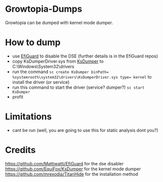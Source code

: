 # Growtopia-Dumps
Growtopia can be dumped with kernel mode dumper.

# How to dump
 - use [EfiGuard](https://github.com/Mattiwatti/EfiGuard) to disable the DSE (further details is in the EfiGuard repos)
 - copy KsDumperDriver.sys from [KsDumper](https://github.com/EquiFox/KsDumper) to C:\Windows\System32\drivers
 - run the command `sc create KsDumper binPath= %systemroot%\system32\drivers\KsDumperDriver.sys type= kernel` to install the driver (or service)
 - run this command to start the driver (service? dumper?) `sc start KsDumper`
 - profit

# Limitations
- cant be run (well, you are going to use this for static analysis dont you?)

# Credits
https://github.com/Mattiwatti/EfiGuard for the dse disabler <br>
https://github.com/EquiFox/KsDumper for the kernel mode dumper
https://github.com/mrexodia/TitanHide for the installation method
